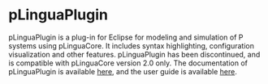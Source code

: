# pLinguaPlugin

pLinguaPlugin is a plug-in for Eclipse for modeling and simulation of P systems using pLinguaCore. It includes syntax highlighting, configuration visualization and other features. pLinguaPlugin has been discontinued, and is compatible with pLinguaCore version 2.0 only. The documentation of pLinguaPlugin is available [here](http://www.p-lingua.org/wiki/index.php/PLinguaPlugin), and the user guide is available [here](http://www.p-lingua.org/plinguaplugin/userguide.pdf).

